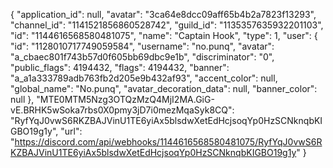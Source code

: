 {
    "application_id": null,
    "avatar": "3ca64e8dcc09aff65b4b2a7823f13293",
    "channel_id": "1141521856860528742",
    "guild_id": "1135357635932201103",
    "id": "1144616568580481075",
    "name": "Captain Hook",
    "type": 1,
    "user": {
        "id": "1128010717749059584",
        "username": "no.punq",
        "avatar": "a_cbaec801f743b57d0f605bb69dbc9e1b",
        "discriminator": "0",
        "public_flags": 4194432,
        "flags": 4194432,
        "banner": "a_a1a333789adb763fb2d205e9b432af93",
        "accent_color": null,
        "global_name": "No.punq",
        "avatar_decoration_data": null,
        "banner_color": null
    },
    "MTE0MTM5Nzg3OTQzMzQ4MjI2MA.GiG-vE.BRHK5wSoka7rbs0X0pmy3jD7i0mezMqaSyk8CQ": "RyfYqJ0vwS6RKZBAJVinU1TE6yiAx5blsdwXetEdHcjsoqYp0HzSCNknqbKIGBO19g1y",
    "url": "https://discord.com/api/webhooks/1144616568580481075/RyfYqJ0vwS6RKZBAJVinU1TE6yiAx5blsdwXetEdHcjsoqYp0HzSCNknqbKIGBO19g1y"
}
